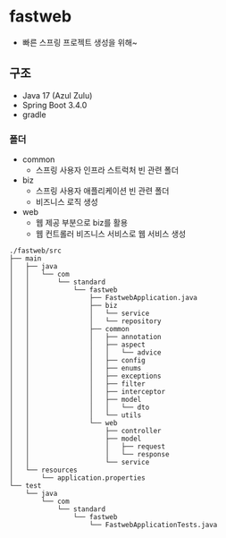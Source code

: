 # fastweb
- 빠른 스프링 프로젝트 생성을 위해~

## 구조
- Java 17 (Azul Zulu)
- Spring Boot 3.4.0
- gradle

### 폴더
- common
  - 스프링 사용자 인프라 스트럭처 빈 관련 폴더
- biz 
  - 스프링 사용자 애플리케이션 빈 관련 폴더
  - 비즈니스 로직 생성
- web
  - 웹 제공 부분으로 biz를 활용
  - 웹 컨트롤러 비즈니스 서비스로 웹 서비스 생성
``` 
./fastweb/src
├── main
│   ├── java
│   │   └── com
│   │       └── standard
│   │           └── fastweb
│   │               ├── FastwebApplication.java
│   │               ├── biz
│   │               │   └── service
│   │               │   └── repository
│   │               ├── common
│   │               │   ├── annotation
│   │               │   ├── aspect
│   │               │   │   └── advice
│   │               │   ├── config
│   │               │   ├── enums
│   │               │   ├── exceptions
│   │               │   ├── filter
│   │               │   ├── interceptor
│   │               │   ├── model
│   │               │   │   └── dto
│   │               │   └── utils
│   │               └── web
│   │                   ├── controller
│   │                   ├── model
│   │                   │   ├── request
│   │                   │   └── response
│   │                   └── service
│   └── resources
│       └── application.properties
└── test
    └── java
        └── com
            └── standard
                └── fastweb
                    └── FastwebApplicationTests.java
``` 

